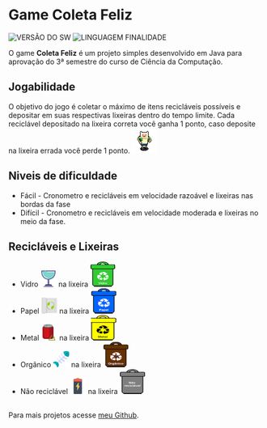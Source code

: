 # Game Coleta Feliz
 
![VERSÃO DO SW](https://img.shields.io/badge/Version-1.0-green.svg)         ![LINGUAGEM FINALIDADE](https://img.shields.io/badge/Java-game-green.svg)
 
O game **Coleta Feliz** é um projeto simples desenvolvido em Java para aprovação do 3ª semestre do curso de Ciência da Computação.
 
## Jogabilidade
 
O objetivo do jogo é coletar o máximo de itens recicláveis possíveis e depositar em suas respectivas lixeiras dentro do tempo limite. Cada reciclável depositado na lixeira correta você ganha 1 ponto, caso deposite na lixeira errada você perde 1 ponto.
![Persomagem](./src/imagens/down.gif)

## Niveis de dificuldade
- Fácil - Cronometro e recicláveis em velocidade razoável e lixeiras nas bordas da fase
- Difícil - Cronometro e recicláveis em velocidade moderada e lixeiras no meio da fase.

## Recicláveis e Lixeiras
- Vidro ![Vidro](./src/imagens/RecVidro.png) na lixeira ![Lixeira vidro](./src/imagens/vidro.png)
- Papel ![Papel](./src/imagens/RecPapel.png) na lixeira ![Lixeira vidro](./src/imagens/papel.png)
- Metal ![Metal](./src/imagens/RecMetal.png) na lixeira ![Lixeira vidro](./src/imagens/metal.png)
- Orgânico ![Vidro](./src/imagens/RecOrganico.png) na lixeira ![Lixeira vidro](./src/imagens/organico.png)
- Não reciclável ![Vidro](./src/imagens/NoRec.png) na lixeira ![Lixeira vidro](./src/imagens/naoreciclavel.png)

##
Para mais projetos acesse [meu Github](https://github.com/AbnerPS).
